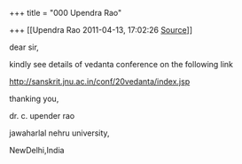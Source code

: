 +++
title = "000 Upendra Rao"

+++
[[Upendra Rao	2011-04-13, 17:02:26 [Source](https://groups.google.com/g/bvparishat/c/A8fE003BJew)]]



dear sir,

kindly see details of vedanta conference on the following link

<http://sanskrit.jnu.ac.in/conf/20vedanta/index.jsp>

thanking you,

dr. c. upender rao

jawaharlal nehru university,

NewDelhi,India




